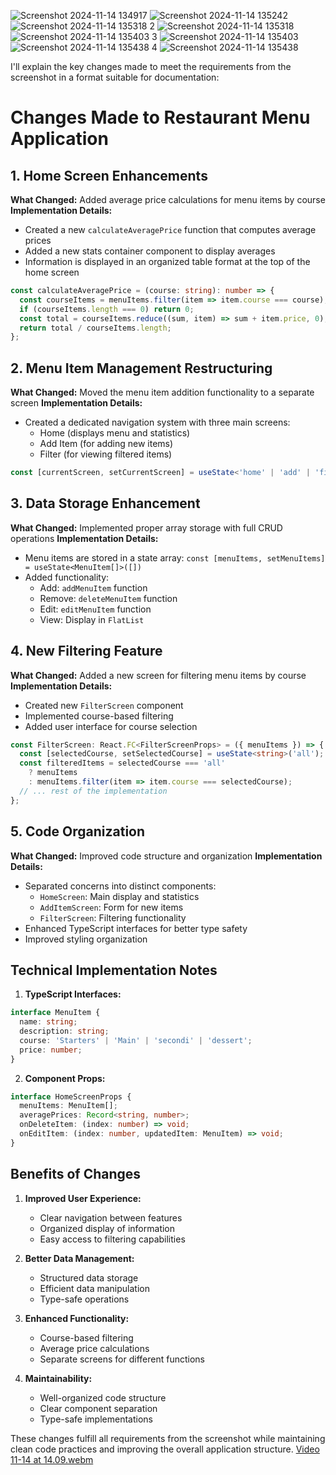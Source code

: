 ![Screenshot 2024-11-14 134917](https://github.com/user-attachments/assets/6d395eed-6946-4827-917b-fb03d7587a4d)
![Screenshot 2024-11-14 135242](https://github.com/user-attachments/assets/7a7cb659-1cb1-4b94-8097-228e48d17761)
![Screenshot 2024-11-14 135318 2](https://github.com/user-attachments/assets/0c95f63a-ec6f-4ade-bf55-f2b8f18bc0ec)
![Screenshot 2024-11-14 135318](https://github.com/user-attachments/assets/8f74ce27-133c-4533-982e-5dd4a0de6324)
![Screenshot 2024-11-14 135403 3](https://github.com/user-attachments/assets/efde4ed5-0c02-42fd-90e7-2155d8fd40fa)
![Screenshot 2024-11-14 135403](https://github.com/user-attachments/assets/2dc1d004-abc2-4543-bf65-8e3028028fac)
![Screenshot 2024-11-14 135438 4](https://github.com/user-attachments/assets/0145cb89-6b35-451d-87e7-777cdba75a8b)
![Screenshot 2024-11-14 135438](https://github.com/user-attachments/assets/44c5515b-e6f8-49f9-a9c6-5d9e55b7cb75)

I'll explain the key changes made to meet the requirements from the screenshot in a format suitable for documentation:

# Changes Made to Restaurant Menu Application

## 1. Home Screen Enhancements
**What Changed:** Added average price calculations for menu items by course
**Implementation Details:**
- Created a new `calculateAveragePrice` function that computes average prices
- Added a new stats container component to display averages
- Information is displayed in an organized table format at the top of the home screen
```typescript
const calculateAveragePrice = (course: string): number => {
  const courseItems = menuItems.filter(item => item.course === course);
  if (courseItems.length === 0) return 0;
  const total = courseItems.reduce((sum, item) => sum + item.price, 0);
  return total / courseItems.length;
};
```

## 2. Menu Item Management Restructuring
**What Changed:** Moved the menu item addition functionality to a separate screen
**Implementation Details:**
- Created a dedicated navigation system with three main screens:
  - Home (displays menu and statistics)
  - Add Item (for adding new items)
  - Filter (for viewing filtered items)
```typescript
const [currentScreen, setCurrentScreen] = useState<'home' | 'add' | 'filter'>('home');
```

## 3. Data Storage Enhancement
**What Changed:** Implemented proper array storage with full CRUD operations
**Implementation Details:**
- Menu items are stored in a state array: `const [menuItems, setMenuItems] = useState<MenuItem[]>([])`
- Added functionality:
  - Add: `addMenuItem` function
  - Remove: `deleteMenuItem` function
  - Edit: `editMenuItem` function
  - View: Display in `FlatList`

## 4. New Filtering Feature
**What Changed:** Added a new screen for filtering menu items by course
**Implementation Details:**
- Created new `FilterScreen` component
- Implemented course-based filtering
- Added user interface for course selection
```typescript
const FilterScreen: React.FC<FilterScreenProps> = ({ menuItems }) => {
  const [selectedCourse, setSelectedCourse] = useState<string>('all');
  const filteredItems = selectedCourse === 'all' 
    ? menuItems 
    : menuItems.filter(item => item.course === selectedCourse);
  // ... rest of the implementation
};
```

## 5. Code Organization
**What Changed:** Improved code structure and organization
**Implementation Details:**
- Separated concerns into distinct components:
  - `HomeScreen`: Main display and statistics
  - `AddItemScreen`: Form for new items
  - `FilterScreen`: Filtering functionality
- Enhanced TypeScript interfaces for better type safety
- Improved styling organization

## Technical Implementation Notes
1. **TypeScript Interfaces:**
```typescript
interface MenuItem {
  name: string;
  description: string;
  course: 'Starters' | 'Main' | 'secondi' | 'dessert';
  price: number;
}
```

2. **Component Props:**
```typescript
interface HomeScreenProps {
  menuItems: MenuItem[];
  averagePrices: Record<string, number>;
  onDeleteItem: (index: number) => void;
  onEditItem: (index: number, updatedItem: MenuItem) => void;
}
```

## Benefits of Changes
1. **Improved User Experience:**
   - Clear navigation between features
   - Organized display of information
   - Easy access to filtering capabilities

2. **Better Data Management:**
   - Structured data storage
   - Efficient data manipulation
   - Type-safe operations

3. **Enhanced Functionality:**
   - Course-based filtering
   - Average price calculations
   - Separate screens for different functions

4. **Maintainability:**
   - Well-organized code structure
   - Clear component separation
   - Type-safe implementations

These changes fulfill all requirements from the screenshot while maintaining clean code practices and improving the overall application structure.
[Video 11-14 at 14.09.webm](https://github.com/user-attachments/assets/6794a860-28f2-4562-97f4-5d2fc358a304)


